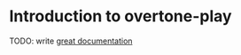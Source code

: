 # Introduction to overtone-play

TODO: write [great documentation](http://jacobian.org/writing/what-to-write/)
